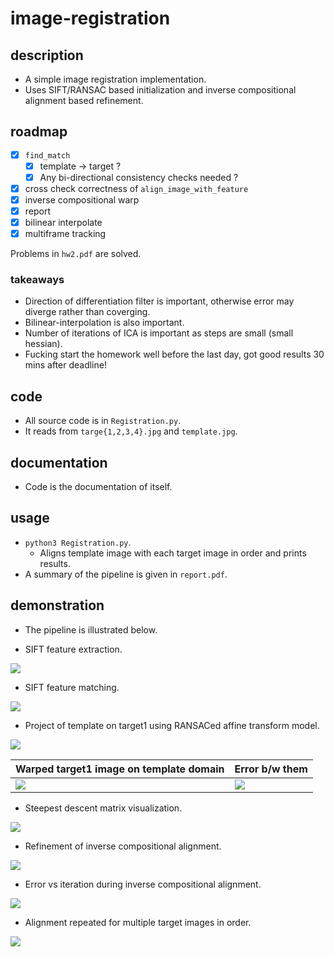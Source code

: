 # image-registration

## description
- A simple image registration implementation.
- Uses SIFT/RANSAC based initialization and inverse compositional alignment based refinement.

## roadmap
- [x] `find_match`
    - [x] template -> target ?
    - [x] Any bi-directional consistency checks needed ?
- [x] cross check correctness of `align_image_with_feature`
- [x] inverse compositional warp
- [x] report
- [x] bilinear interpolate
- [x] multiframe tracking

Problems in `hw2.pdf` are solved.

### takeaways
- Direction of differentiation filter is important, otherwise error may diverge rather than coverging.
- Bilinear-interpolation is also important.
- Number of iterations of ICA is important as steps are small (small hessian).
- Fucking start the homework well before the last day, got good results 30 mins after deadline!

## code
- All source code is in `Registration.py`.
- It reads from `targe{1,2,3,4}.jpg` and `template.jpg`.

## documentation
- Code is the documentation of itself.

## usage
- `python3 Registration.py`.
    - Aligns template image with each target image in order and prints results.
- A summary of the pipeline is given in `report.pdf`.

## demonstration
- The pipeline is illustrated below.

- SIFT feature extraction.

![](./github/1.sift_keypoints.jpg)

- SIFT feature matching.

![](./github/2.sift_matches.png)

- Project of template on target1 using RANSACed affine transform model.

![](./github/3.initial_alignment.png)

| Warped target1 image on template domain | Error b/w them |
| --- | --- |
| ![](./github/3.initial_warp.png) | ![](./github/3.initial_warp_diff.png) |

- Steepest descent matrix visualization.

![](./github/4.steepest_descent_images.png)

- Refinement of inverse compositional alignment.

![](./github/5.ica_200_refinement.png)

- Error vs iteration during inverse compositional alignment.

![](./github/6.ica_200_error.png)

- Alignment repeated for multiple target images in order.

![](./github/7.final.png)
